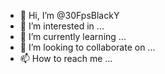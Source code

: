 - 👋 Hi, I’m @30FpsBlackY
- 👀 I’m interested in ...
- 🌱 I’m currently learning ...
- 💞️ I’m looking to collaborate on ...
- 📫 How to reach me ...

<!---
30FpsBlackY/30FpsBlackY is a ✨ special ✨ repository because its `README.md` (this file) appears on your GitHub profile.
You can click the Preview link to take a look at your changes.
--->
